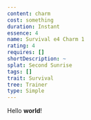 ```yaml
---
content: charm
cost: something
duration: Instant
essence: 4
name: Survival e4 Charm 1
rating: 4
requires: []
shortDescription: ~
splat: Second Sunrise
tags: []
trait: Survival
tree: Trainer
type: Simple
---
```


Hello **world**!
